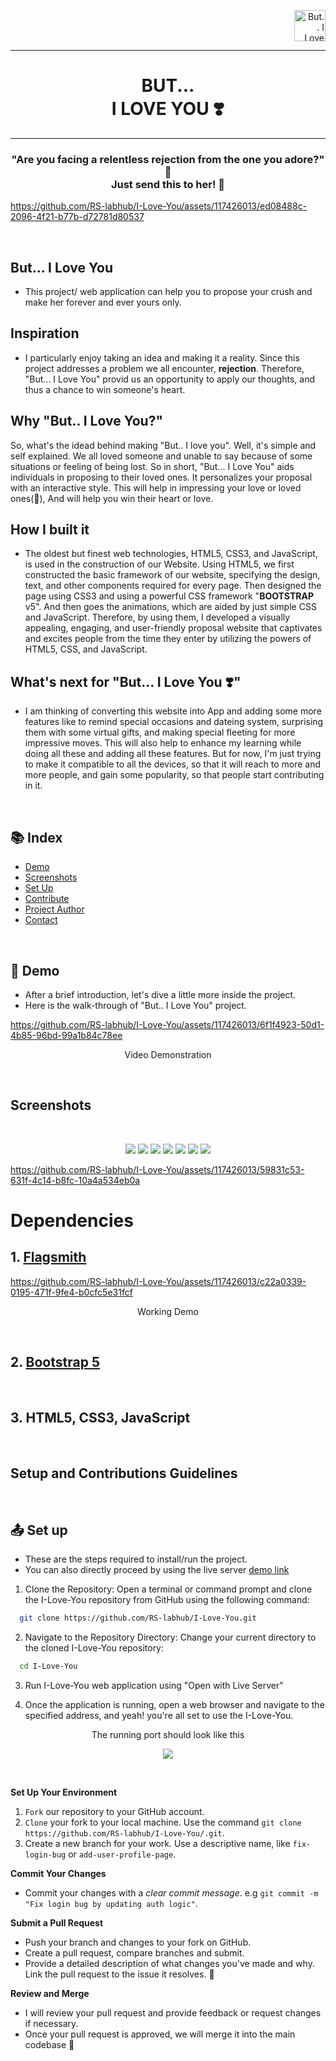 <p align="right">
    <img src="Pages/Assets/logo.png" alt="But.. I Love You Logo" width="50px" height="50px">
</p>

<hr>
<h1 align="center">
    BUT... <br>I LOVE YOU ❣️
</h1>
<hr>

<h3 align ="center">"Are you facing a relentless rejection from the one you adore?" 🥺 <br>Just send this to her! 💓</h3>

https://github.com/RS-labhub/I-Love-You/assets/117426013/ed08488c-2096-4f21-b77b-d72781d80537

<br>

## But... I Love You
- This project/ web application can help you to propose your crush and make her forever and ever yours only.

## Inspiration
- I particularly enjoy taking an idea and making it a reality. Since this project addresses a problem we all encounter, **rejection**. Therefore, "But... I Love You" provid us an opportunity to apply our thoughts, and thus a chance to win someone's heart.

## Why "But.. I Love You?"
So, what's the idead behind making "But.. I love you". Well, it's simple and self explained. We all loved someone and unable to say because of some situations or feeling of being lost. So in short, "But... I Love You" aids individuals in proposing to their loved ones. It personalizes your proposal with an interactive style. This will help in impressing your love or loved ones(🤗), And will help you win their heart or love.

## How I built it
- The oldest but finest web technologies, HTML5, CSS3, and JavaScript, is used in the construction of our Website. Using HTML5, we first constructed the basic framework of our website, specifying the design, text, and other components required for every page. Then designed the page using CSS3 and using a powerful CSS framework "**BOOTSTRAP** v5". And then goes the animations, which are aided by just simple CSS and JavaScript. Therefore, by using them, I developed a visually appealing, engaging, and user-friendly proposal website that captivates and excites people from the time they enter by utilizing the powers of HTML5, CSS, and JavaScript.

## What's next for "But... I Love You ❣️"
- I am thinking of converting this website into App and adding some more features like to remind special occasions and dateing system, surprising them with some virtual gifts, and making special fleeting for more impressive moves. This will also help to enhance my learning while doing all these and adding all these features. But for now, I'm just trying to make it compatible to all the devices, so that it will reach to more and more people, and gain some popularity, so that people start contributing in it.
<br>

## :books: Index

- [Demo](#movie_camera-Demo)
- [Screenshots](#screenshots)
- [Set Up](#outbox_tray-Set-up)
- [Contribute](#building_construction-Contribute)
- [Project Author](#people_holding_hands-Meet-the-Author)
- [Contact](#email-contact)
<br>

##  :movie_camera: Demo
- After a brief introduction, let's dive a little more inside the project.
- Here is the walk-through of "But.. I Love You" project.

https://github.com/RS-labhub/I-Love-You/assets/117426013/6f1f4923-50d1-4b85-96bd-99a1b84c78ee

<p align="center">Video Demonstration</p>
<br>

## Screenshots
<br>
<p align="center">
  <img src="Screenshots/hello.png"  />
  <img src="Screenshots/shower.png"  />
  <img src="Screenshots/ask.png"  />
  <img src="Screenshots/romantic.png"  />
  <img src="Screenshots/hate.png"  />
  <img src="Screenshots/lost.png"  />
  <img src="Screenshots/unclickableYes.png"  />
</p>

https://github.com/RS-labhub/I-Love-You/assets/117426013/59831c53-631f-4c14-b8fc-10a4a534eb0a


# Dependencies

<h2>1. <a href="https://app.flagsmith.com/">Flagsmith</a></h2>

https://github.com/RS-labhub/I-Love-You/assets/117426013/c22a0339-0195-471f-9fe4-b0cfc5e31fcf

<p align="center">Working Demo </p>

<br>
<h2>2. <a href="https://getbootstrap.com/docs/5.0/getting-started/introduction/">Bootstrap 5</a></h2>
<br>
<h2>3. HTML5, CSS3, JavaScript</h2>
<br>

## Setup and Contributions Guidelines

$~$

##  :outbox_tray: Set up
- These are the steps required to install/run the project.
- You can also directly proceed by using the live server [demo link](https://rs-labhub.github.io/I-Love-You/)


1. Clone the Repository: Open a terminal or command prompt and clone the I-Love-You repository from GitHub using the following command:

  ```bash
    git clone https://github.com/RS-labhub/I-Love-You.git
  ```

2. Navigate to the Repository Directory: Change your current directory to the cloned I-Love-You repository:

  ```bash
    cd I-Love-You
  ```

3. Run I-Love-You web application using "Open with Live Server"

5. Once the application is running, open a web browser and navigate to the specified address, and yeah! you're all set to use the I-Love-You.
<p align="center">
  The running port should look like this
</p>
<p align="center">
<img src="Screenshots/port.png" >
</p>

$~$

**Set Up Your Environment**

1. `Fork` our repository to your GitHub account. 
2. `Clone` your fork to your local machine. 
    Use the command `git clone https://github.com/RS-labhub/I-Love-You/.git`.
3. Create a new branch for your work. 
    Use a descriptive name, like `fix-login-bug` or `add-user-profile-page`.
    
**Commit Your Changes**

- Commit your changes with a _clear commit message_. 
  e.g `git commit -m "Fix login bug by updating auth logic"`.

**Submit a Pull Request**

- Push your branch and changes to your fork on GitHub.
- Create a pull request, compare branches and submit.
- Provide a detailed description of what changes you've made and why. 
  Link the pull request to the issue it resolves. 🔗
    
**Review and Merge**

- I will review your pull request and provide feedback or request changes if necessary. 
- Once your pull request is approved, we will merge it into the main codebase 🥳

$~$

